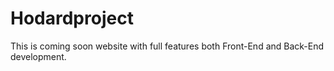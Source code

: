 # Hodardproject
This is coming soon website with full features both Front-End and Back-End development.
